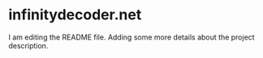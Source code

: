 # infinitydecoder.net
I am editing the README file. Adding some more details about the project description.
